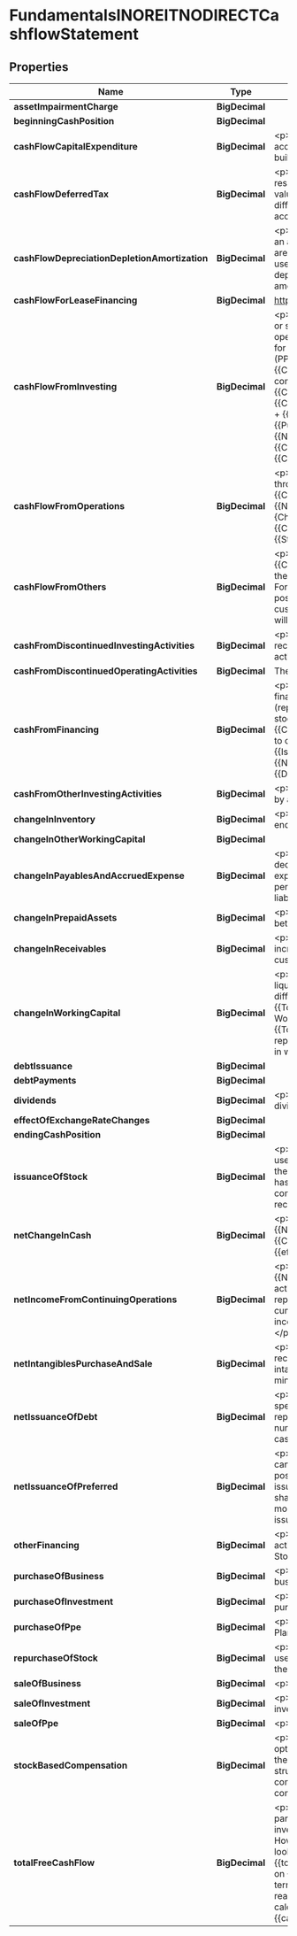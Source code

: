 

# FundamentalsINOREITNODIRECTCashflowStatement


## Properties

| Name | Type | Description | Notes |
|------------ | ------------- | ------------- | -------------|
|**assetImpairmentCharge** | **BigDecimal** |  |  [optional] |
|**beginningCashPosition** | **BigDecimal** |  |  [optional] |
|**cashFlowCapitalExpenditure** | **BigDecimal** | &lt;p&gt;{{Cash_Flow_CPEX}} refers to the funds spent for a company to acquire or upgrade physical assets such as property, industrial buildings or equipment.&lt;/p&gt; |  [optional] |
|**cashFlowDeferredTax** | **BigDecimal** | &lt;p&gt;{{CF_DeferredTax}} represents future tax liability or asset, resulting from temporary differences between book (accounting) value of assets and liabilities, and their tax value. This arises due to differences between financial accounting for shareholders and tax accounting.&lt;/p&gt; |  [optional] |
|**cashFlowDepreciationDepletionAmortization** | **BigDecimal** | &lt;p&gt;{{DDA}} is a present expense that accounts for the past cost of an asset that is now providing benefits. Depletion and amortization are synonyms for depreciation. Generally: The term depreciation is used when discussing man made tangible assets. The term depletion is used when discussing natural tangible assets. The term amortization is used when discussing intangible assets&lt;/p&gt; |  [optional] |
|**cashFlowForLeaseFinancing** | **BigDecimal** | https://www.gurufocus.com/glossary/cash_flow_for_lease_financing |  [optional] |
|**cashFlowFromInvesting** | **BigDecimal** | &lt;p&gt;{{Cash_Flow_from_Investing}} covers the cash a company gains or spends from investment activities in financial market and operating subsidiaries. It also includes the cash the company used for {{Net_PPE}}(PPE). If a company spends cash on {{Net_PPE}} (PPE), this will reduce their cash position. This is called {{Cash_Flow_CPEX}} (CPEX). Likewise, if a company buys another company for cash, this will reduce their cash position. &lt;br&gt;{{Cash_Flow_from_Investing}} is calculated as {{Cash_Flow_from_Investing}} &#x3D; {{PurchaseOfPPE}} + {{SaleOfPPE}} + {{PurchaseOfBusiness}} + {{SaleOfBusiness}} + {{PurchaseOfInvestment}} + {{SaleOfInvestment}} + {{NetIntangiblesPurchaseAndSale}} + {{CashFromDiscontinuedInvestingActivities}} + {{CashFromOtherInvestingActivities}}&lt;/p&gt; |  [optional] |
|**cashFlowFromOperations** | **BigDecimal** | &lt;p&gt;{{Cash_Flow_from_Operations}} refers to the cash brought in through a company&#39;s sales. &lt;br&gt;Therefore, {{Cash_Flow_from_Operations}} &#x3D; {{NetIncomeFromContinuingOperations}} + {{CF_DDA}} + {ChangeInWorkingCapital}} + Deferred Tax + {{Cash_Flow_from_Disc_Op}} + {{AssetImpairmentCharge}} + {{StockBasedCompensation}} + {{Cash_Flow_from_Others}}&lt;/p&gt; |  [optional] |
|**cashFlowFromOthers** | **BigDecimal** | &lt;p&gt;{{Cash_Flow_from_Others}} may include {{ChangeInWorkingCapital}}. These are cash differences caused by the {{ChangeInInventory}}, {{AccountsPayable}}, {{Accts_Rec}} etc. For instance, if a company pays its suppliers slower, its cash position will build up faster. If a company receives payments from its customers slower, its {{Accts_Rec}} will rise, and its cash position will grow more slowly (or even shrink).&lt;/p&gt; |  [optional] |
|**cashFromDiscontinuedInvestingActivities** | **BigDecimal** | &lt;p&gt;{{CashFromDiscontinuedInvestingActivities}} means the cash received by a company that comes from the discontinued investing activities.&lt;/p&gt; |  [optional] |
|**cashFromDiscontinuedOperatingActivities** | **BigDecimal** | The cash generated from discontinued operations |  [optional] |
|**cashFromFinancing** | **BigDecimal** | &lt;p&gt;{{Cash_from_Financing}} is the cash generated/spent from financial activities such as share issuance (buy back), debt issuance (repayment), and dividends paid to preferred and common stockholders. In the calculation of {{total_freecashflow}}, {{Cash_from_Financing}} is not calculated because it is not related to operating activities. &lt;br&gt;{{Cash_from_Financing}} &#x3D; {{Issuance_of_Stock}} + {{Repurchase_of_Stock}} + {{Net_Issuance_of_Debt}} + {{Net_Issuance_of_preferred}} + {{Dividends}} + Other Financing&lt;/p&gt; |  [optional] |
|**cashFromOtherInvestingActivities** | **BigDecimal** | &lt;p&gt;{{CashFromOtherInvestingActivities}} means the cash received by a company that comes from other investing activities.&lt;/p&gt; |  [optional] |
|**changeInInventory** | **BigDecimal** | &lt;p&gt;{{ChangeInInventory}} is the difference between last period&#39;s ending inventory and the current period&#39;s ending inventory.&lt;/p&gt; |  [optional] |
|**changeInOtherWorkingCapital** | **BigDecimal** |  |  [optional] |
|**changeInPayablesAndAccruedExpense** | **BigDecimal** | &lt;p&gt;{{ChangeInPayablesAndAccruedExpense}} is the increase or decrease between periods of the {{Accts_Payable}}. Accrued expenses represent expenses incurred at the end of the reporting period but not yet paid; also called accrued liabilities. The accrued liability is shown under Liabilities section in the balance sheet.&lt;/p&gt; |  [optional] |
|**changeInPrepaidAssets** | **BigDecimal** | &lt;p&gt;{{ChangeInPrepaidAssets}} is any increase or decrease between periods of the prepaid assets.&lt;/p&gt; |  [optional] |
|**changeInReceivables** | **BigDecimal** | &lt;p&gt;Change In {{Accts_Rec}} relative to the previous period. It is any increase or decrease in the cash a company is owed by its customers.&lt;/p&gt; |  [optional] |
|**changeInWorkingCapital** | **BigDecimal** | &lt;p&gt;Working Capital is a measure of a company&#39;s short term liquidity or its ability to cover short term liabilities. It is defined as the difference between a company&#39;s {{Total_Current_Assets}} and {{Total_Current_Liabilities}}. &lt;br&gt;Working Capital is calculated as: Working Capital &#x3D; {{Total_Current_Assets}} - {{Total_Current_Liabilities}} &lt;br&gt;{{ChangeInWorkingCapital}} is reported in the cash flow statement since it is one of the major ways in which {{Net_Income}} can differ from operating cash flow.&lt;/p&gt; |  [optional] |
|**debtIssuance** | **BigDecimal** |  |  [optional] |
|**debtPayments** | **BigDecimal** |  |  [optional] |
|**dividends** | **BigDecimal** | &lt;p&gt;{{Dividends}} refers to the payment of cash to shareholders as dividends when the company generates income.&lt;/p&gt; |  [optional] |
|**effectOfExchangeRateChanges** | **BigDecimal** |  |  [optional] |
|**endingCashPosition** | **BigDecimal** |  |  [optional] |
|**issuanceOfStock** | **BigDecimal** | &lt;p&gt;A company may raise cash from issuing new shares. It can also use cash to buy back shares. If this number is positive, it means that the company has received more cash from issuing shares than it has paid to buy back shares. If this number is negative, it means that company has paid more cash to buy back shares than it has received for issuing shares.&lt;/p&gt; |  [optional] |
|**netChangeInCash** | **BigDecimal** | &lt;p&gt;{{Net_Change_in_Cash}} is calculated as {{Net_Change_in_Cash}} &#x3D; {{Cash_Flow_from_Operations}} + {{Cash_Flow_from_Investing}} + {{Cash_from_Financing}} + {{effect_of_exchange_rate_changes}}&lt;/p&gt; |  [optional] |
|**netIncomeFromContinuingOperations** | **BigDecimal** | &lt;p&gt;{{NetIncomeFromContinuingOperations}} indicates the {{Net_Income}} that a firm brings in from ongoing business activities. These activities are expected to continue into the next reporting period. It excludes extraordinary items, income from the cumulative effects of accounting changes, non-recurring items, income from tax loss carry forward, and {{IS_preferred_dividends}}.&lt;/p&gt; |  [optional] |
|**netIntangiblesPurchaseAndSale** | **BigDecimal** | &lt;p&gt;{{NetIntangiblesPurchaseAndSale}} means the net cash inflow received by a company that comes from the purchase and sale of intangibles. It equals the cash received from sale of intangibles minus the cash spent on purchasing intangibles.&lt;/p&gt; |  [optional] |
|**netIssuanceOfDebt** | **BigDecimal** | &lt;p&gt;{{Net_Issuance_of_Debt}} is the cash a company received or spent through debt related activities such as debt issuance or debt repayment. If a company pays down its debt during the period, this number will be negative. If a company issued more debt, it receives cash and this number is positive.&lt;/p&gt; |  [optional] |
|**netIssuanceOfPreferred** | **BigDecimal** | &lt;p&gt;A company may raise cash from issuing new preferred shares. It can also use cash to buy back preferred shares. If this number is positive, it means that the company has received more cash from issuing preferred shares than it has paid to buy back preferred shares. If this number is negative, it means that company has paid more cash to buy back preferred shares than it has received for issuing preferred shares.&lt;/p&gt; |  [optional] |
|**otherFinancing** | **BigDecimal** | &lt;p&gt;{{Other_Financing}} represents other {{Cash_from_Financing}} activity that not otherwise classified, which includes: Proceeds From Stock Option Exercised, Other Financing Charges.&lt;/p&gt; |  [optional] |
|**purchaseOfBusiness** | **BigDecimal** | &lt;p&gt;{{PurchaseOfBusiness}} is the amount used to purchase business.&lt;/p&gt; |  [optional] |
|**purchaseOfInvestment** | **BigDecimal** | &lt;p&gt;{{PurchaseOfInvestment}} represents cash outflow on the purchase of investments in securities.&lt;/p&gt; |  [optional] |
|**purchaseOfPpe** | **BigDecimal** | &lt;p&gt;{{PurchaseOfPPE}} is the amount used to purchase Property, Plant and Equipment.&lt;/p&gt; |  [optional] |
|**repurchaseOfStock** | **BigDecimal** | &lt;p&gt;A company may raise cash from issuing new shares. It can also use cash to buy back shares. {{Repurchase_of_Stock}} represents the cash outflow to reacquire common stock during the period.&lt;/p&gt; |  [optional] |
|**saleOfBusiness** | **BigDecimal** | &lt;p&gt;{{SaleOfBusiness}} is the amount earned to sell business.&lt;/p&gt; |  [optional] |
|**saleOfInvestment** | **BigDecimal** | &lt;p&gt;{{SaleOfInvestment}} represents cash inflow on the sale of investments in securities.&lt;/p&gt; |  [optional] |
|**saleOfPpe** | **BigDecimal** | &lt;p&gt;{{SaleOfPPE}} is the amount earned to sell {{Net_PPE}}. &lt;/p&gt; |  [optional] |
|**stockBasedCompensation** | **BigDecimal** | &lt;p&gt;{{StockBasedCompensation}} is a way corporations use stock options to reward employees. It provides executives and employees the opportunity to share in the growth of the company and, if structured properly, can align their interests with the interests of the company&#39;s shareholders and investors, without burning the company&#39;s cash on hand.&lt;/p&gt; |  [optional] |
|**totalFreeCashFlow** | **BigDecimal** | &lt;p&gt;{{total_freecashflow}} is considered one of the most important parameters to measure a company&#39;s earnings power by value investors because it is not subject to estimates of {{DDA}} (DDA). However, when we look at the {{total_freecashflow}}, we should look from a long term perspective, because any year&#39;s {{total_freecashflow}} can be drastically affected by the spending on {{Net_PPE}} (PPE) of the business in that year. Over the long term, {{total_freecashflow}} should give pretty good picture on the real earnings power of the company. &lt;br&gt;{{total_freecashflow}} is calculated as {{total_freecashflow}} &#x3D; {{cash_Flow_from_Operations}} + {{Cash_Flow_CPEX}}&lt;/p&gt; |  [optional] |



